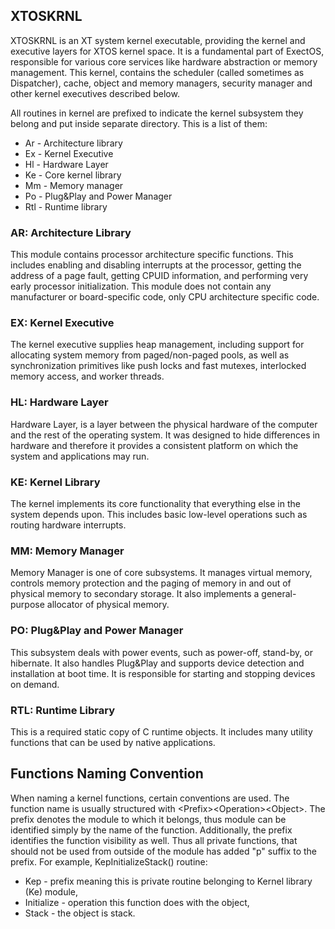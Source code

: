 ## XTOSKRNL
XTOSKRNL is an XT system kernel executable, providing the kernel and executive layers for XTOS kernel space. It is
a fundamental part of ExectOS, responsible for various core services like hardware abstraction or memory management.
This kernel, contains the scheduler (called sometimes as Dispatcher), cache, object and memory managers, security
manager and other kernel executives described below.

All routines in kernel are prefixed to indicate the kernel subsystem they belong and put inside separate directory.
This is a list of them:

 * Ar - Architecture library
 * Ex - Kernel Executive
 * Hl - Hardware Layer
 * Ke - Core kernel library
 * Mm - Memory manager
 * Po - Plug&Play and Power Manager
 * Rtl - Runtime library

### AR: Architecture Library
This module contains processor architecture specific functions. This includes enabling and disabling interrupts at
the processor, getting the address of a page fault, getting CPUID information, and performing very early processor
initialization. This module does not contain any manufacturer or board-specific code, only CPU architecture specific
code.

### EX: Kernel Executive
The kernel executive supplies heap management, including support for allocating system memory from paged/non-paged
pools, as well as synchronization primitives like push locks and fast mutexes, interlocked memory access, and worker
threads.

### HL: Hardware Layer
Hardware Layer, is a layer between the physical hardware of the computer and the rest of the operating system. It was
designed to hide differences in hardware and therefore it provides a consistent platform on which the system and
applications may run.

### KE: Kernel Library
The kernel implements its core functionality that everything else in the system depends upon. This includes basic
low-level operations such as routing hardware interrupts.

### MM: Memory Manager
Memory Manager is one of core subsystems. It manages virtual memory, controls memory protection and the paging of memory
in and out of physical memory to secondary storage. It also implements a general-purpose allocator of physical memory.

### PO: Plug&Play and Power Manager
This subsystem deals with power events, such as power-off, stand-by, or hibernate. It also handles Plug&Play and
supports device detection and installation at boot time. It is responsible for starting and stopping devices on demand.

### RTL: Runtime Library
This is a required static copy of C runtime objects. It includes many utility functions that can be used by native
applications.

## Functions Naming Convention
When naming a kernel functions, certain conventions are used. The function name is usually structured with
&lt;Prefix&gt;&lt;Operation&gt;&lt;Object&gt;. The prefix denotes the module to which it belongs, thus module
can be identified simply by the name of the function. Additionally, the prefix identifies the function visibility
as well. Thus all private functions, that should not be used from outside of the module has added "p" suffix to
the prefix. For example, KepInitializeStack() routine:
 * Kep - prefix meaning this is private routine belonging to Kernel library (Ke) module,
 * Initialize - operation this function does with the object,
 * Stack - the object is stack.

